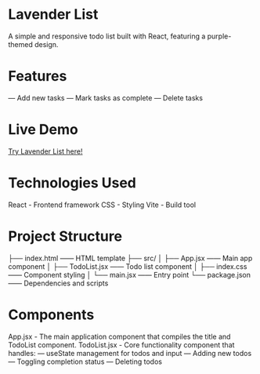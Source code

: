 # Lavender List
A simple and responsive todo list built with React, featuring a purple-themed design.

# Features
— Add new tasks
— Mark tasks as complete
— Delete tasks

# Live Demo
[ Try Lavender List here!](https://lavender-list.vercel.app/)

# Technologies Used
React - Frontend framework
CSS - Styling
Vite - Build tool

# Project Structure
├── index.html       —— HTML template
├── src/
│   ├── App.jsx      —— Main app component
│   ├── TodoList.jsx —— Todo list component
│   ├── index.css    —— Component styling
│   └── main.jsx     —— Entry point
└── package.json     —— Dependencies and scripts

# Components
App.jsx - The main application component that compiles the title and TodoList component.
TodoList.jsx - Core functionality component that handles:
— useState management for todos and input
— Adding new todos
— Toggling completion status
— Deleting todos
